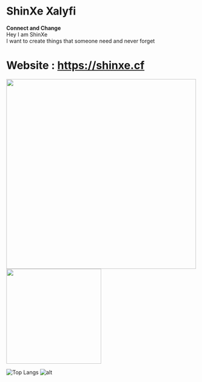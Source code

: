# ShinXe Xalyfi
**Connect and Change**  
Hey I am ShinXe    
I want to create things that someone need and never forget




# Website : https://shinxe.cf
<img src="https://shinxe.cf/image/dragon_red.png" width="500px">
<img src="https://shinxe.cf/image/ShinXe.png" width="250px">

![Top Langs](https://github-readme-stats.vercel.app/api?username=shinxe&show_icons=true&theme=nightowl&count_private=&title_color=00ffff&text_color=7fbfff)
![alt](https://github-readme-stats.vercel.app/api/top-langs/?username=shinxe&layout=compact&theme=nightowl&text_color=7fbfff)
